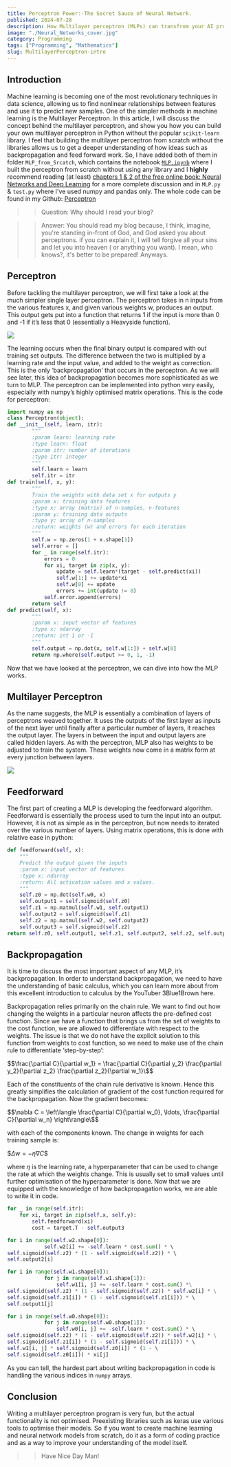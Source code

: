 ```yaml
---
title: Perceptron Power:-The Secret Sauce of Neural Network.
published: 2024-07-28 
description: How Multilayer perceptron (MLPs) can transfrom your AI projects. Learn the ins and outs of these powerful Neural Networks and elevate your ML game.
image: "./Neural_Networks_cover.jpg"
category: Programming
tags: ["Programming", "Mathematics"]
slug: MultilayerPerceptron-intro
---
```

## Introduction

Machine learning is becoming one of the most revolutionary techniques in data science, allowing us to find nonlinear relationships between features and use it to predict new samples. One of the simpler methods in machine learning is the Multilayer Perceptron. In this article, I will discuss the concept behind the multilayer perceptron, and show you how you can build your own multilayer perceptron in Python without the popular `scikit-learn` library. I feel that building the multilayer perceptron from scratch without the libraries allows us to get a deeper understanding of how ideas such as backpropagation and feed forward work. So, I have added both of them in folder `MLP_from_Srcatch`, which contains the notebook [`MLP.ipynb`](https://github.com/Aditya-dom/PerceptronPulse/blob/main/MLP_from_Scratch/MLP.ipynb) where I built the perceptron from scratch without using any library and I **highly** recommend reading (at least) [chapters 1 & 2 of the free online book: Neural Networks and Deep Learning](http://neuralnetworksanddeeplearning.com/) for a more complete discussion and in `MLP.py` & `test.py` where I've used numpy and pandas only.
The whole code can be found in my Github: [Perceptron](https://github.com/Aditya-dom/PerceptronPulse)

>> Question: Why should I read your blog?

>> Answer: You should read my blog because, I think, imagine, you're standing in-front of God, and God asked you about perceptrons. if you can explain it, I will tell forgive all your sins and let you into heaven ( or anything you want). I mean, who knows?, it's better to be prepared! Anyways.  

## Perceptron

Before tackling the multilayer perceptron, we will first take a look at the much simpler single layer perceptron. The perceptron takes in n inputs from the various features x, and given various weights w, produces an output. This output gets put into a function that returns 1 if the input is more than 0 and -1 if it’s less that 0 (essentially a Heavyside function).

![](./simple_tron.jpeg)

The learning occurs when the final binary output is compared with out training set outputs. The difference between the two is multiplied by a learning rate and the input value, and added to the weight as correction. This is the only ‘backpropagation’ that occurs in the perceptron. As we will see later, this idea of backpropagation becomes more sophisticated as we turn to MLP. The perceptron can be implemented into python very easily, especially with numpy’s highly optimised matrix operations. This is the code for perceptron:

```python
import numpy as np
class Perceptron(object):
def __init__(self, learn, itr):
        """
        :param learn: learning rate
        :type learn: float
        :param itr: number of iterations
        :type itr: integer
        """
        self.learn = learn
        self.itr = itr
def train(self, x, y):
        """
        Train the weights with data set x for outputs y
        :param x: training data features
        :type x: array (matrix) of n-samples, n-features
        :param y: training data outputs
        :type y: array of n-samples
        :return: weights (w) and errors for each iteration
        """
        self.w = np.zeros(1 + x.shape[1])
        self.error = []
        for _ in range(self.itr):
            errors = 0
            for xi, target in zip(x, y):
                update = self.learn*(target - self.predict(xi))
                self.w[1:] += update*xi
                self.w[0] += update
                errors += int(update != 0)
            self.error.append(errors)
        return self
def predict(self, x):
        """
        :param x: input vector of features
        :type x: ndarray
        :return: int 1 or -1
        """
        self.output = np.dot(x, self.w[1:]) + self.w[0]
        return np.where(self.output >= 0, 1, -1)
```

Now that we have looked at the perceptron, we can dive into how the MLP works.

## Multilayer Perceptron

As the name suggests, the MLP is essentially a combination of layers of perceptrons weaved together. It uses the outputs of the first layer as inputs of the next layer until finally after a particular number of layers, it reaches the output layer. The layers in between the input and output layers are called hidden layers. As with the perceptron, MLP also has weights to be adjusted to train the system. These weights now come in a matrix form at every junction between layers.

![](./mlp.jpg)

## Feedforward

The first part of creating a MLP is developing the feedforward algorithm. Feedforward is essentially the process used to turn the input into an output. However, it is not as simple as in the perceptron, but now needs to iterated over the various number of layers. Using matrix operations, this is done with relative ease in python:

```python
def feedforward(self, x):
    """
    Predict the output given the inputs
    :param x: input vector of features
    :type x: ndarray
    :return: All activation values and x values.
    """
    self.z0 = np.dot(self.w0, x)
    self.output1 = self.sigmoid(self.z0)
    self.z1 = np.matmul(self.w1, self.output1)
    self.output2 = self.sigmoid(self.z1)
    self.z2 = np.matmul(self.w2, self.output2)
    self.output3 = self.sigmoid(self.z2)
return self.z0, self.output1, self.z1, self.output2, self.z2, self.output3
```

## Backpropagation
It is time to discuss the most important aspect of any MLP, it’s backpropagation. In order to understand backpropagation, we need to have the understanding of basic calculus, which you can learn more about from this excellent introduction to calculus by the YouTuber 3Blue1Brown here.

Backpropagation relies primarily on the chain rule. We want to find out how changing the weights in a particular neuron affects the pre-defined cost function. Since we have a function that brings us from the set of weights to the cost function, we are allowed to differentiate with respect to the weights. The issue is that we do not have the explicit solution to this function from weights to cost function, so we need to make use of the chain rule to differentiate ‘step-by-step’:

                   
$$\frac{\partial C}{\partial w_1} = \frac{\partial C}{\partial y_2} \frac{\partial y_2}{\partial z_2} \frac{\partial z_2}{\partial w_1}\$$

Each of the constituents of the chain rule derivative is known. Hence this greatly simplifies the calculation of gradient of the cost function required for the backpropagation. Now the gradient becomes:

$$\nabla C = \left\langle \frac{\partial C}{\partial w_0}, \ldots, \frac{\partial C}{\partial w_n} \right\rangle\$$

with each of the components known. The change in weights for each training sample is:

$$\Delta w = -\eta \nabla C\$$


where $\eta$ is the learning rate, a hyperparameter that can be used to change the rate at which the weights change. This is usually set to small values until further optimisation of the hyperparameter is done. Now that we are equipped with the knowledge of how backpropagation works, we are able to write it in code.

```python
for _ in range(self.itr):
    for xi, target in zip(self.x, self.y):
        self.feedforward(xi)
        cost = target.T - self.output3

for i in range(self.w2.shape[0]):
            self.w2[i] += -self.learn * cost.sum() * \ 
self.sigmoid(self.z2) * (1 - self.sigmoid(self.z2)) * \ 
self.output2[i]

for i in range(self.w1.shape[0]):
            for j in range(self.w1.shape[1]):
                self.w1[i, j] += -self.learn * cost.sum() *\
self.sigmoid(self.z2) * (1 - self.sigmoid(self.z2)) * self.w2[i] * \
self.sigmoid(self.z1[i]) * (1 - self.sigmoid(self.z1[i])) * \ 
self.output1[j]

for i in range(self.w0.shape[0]):
            for j in range(self.w0.shape[1]):
                self.w0[i, j] += -self.learn * cost.sum() * \ 
self.sigmoid(self.z2) * (1 - self.sigmoid(self.z2)) * self.w2[i] * \
self.sigmoid(self.z1[i]) * (1 - self.sigmoid(self.z1[i])) * \ 
self.w1[i, j] * self.sigmoid(self.z0[i]) * (1 - \ 
self.sigmoid(self.z0[i])) * xi[j]
```
As you can tell, the hardest part about writing backpropagation in code is handling the various indices in `numpy` arrays.

## Conclusion
Writing a multilayer perceptron program is very fun, but the actual functionality is not optimised. Preexisting libraries such as keras use various tools to optimise their models. So if you want to create machine learning and neural network models from scratch, do it as a form of coding practice and as a way to improve your understanding of the model itself.

>> Have Nice Day Man!

